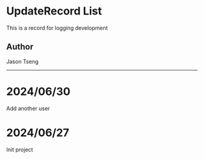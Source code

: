 # UpdateRecord List
This is a record for logging development

## Author 

Jason Tseng

-----------------------------------------------------------
# 2024/06/30

Add another user


# 2024/06/27

Init project
